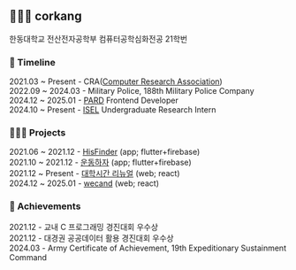 ## 👨🏻‍💻 corkang
한동대학교 전산전자공학부 컴퓨터공학심화전공 21학번

### 📍 Timeline
2021.03 ~ Present - CRA([Computer Research Association](https://github.com/cra16))\
2022.09 ~ 2024.03 - Military Police, 188th Military Police Company\
2024.12 ~ 2025.01 - [PARD](https://github.com/Club-PARD) Frontend Developer\
2024.10 ~ Present - [ISEL](https://isel.handong.edu/) Undergraduate Research Intern

### 🏃🏻‍♂️ Projects 
2021.06 ~ 2021.12 - [HisFinder](https://github.com/juyoungIt/HisFinder) (app; flutter+firebase)\
2021.10 ~ 2021.12 - [운동하자](https://github.com/ParkSangbeomm/LetsExercise) (app; flutter+firebase)\
2021.12 ~ Present - [대학시간 리뉴얼](https://github.com/seokmin01/college-timetable-renewal/issues) (web; react)\
2024.12 ~ 2025.01 - [wecand](https://github.com/Club-PARD/GemLense-FE) (web; react)

### 🏅 Achievements
2021.12 - 교내 C 프로그래밍 경진대회 우수상\
2021.12 - 대경권 공공데이터 활용 경진대회 우수상\
2024.03 - Army Certificate of Achievement, 19th Expeditionary Sustainment Command
